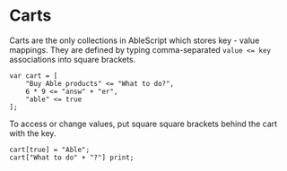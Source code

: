 # Carts
Carts are the only collections in AbleScript which stores key - value mappings. They are defined by typing comma-separated `value <= key` associations into square brackets.

```ablescript
var cart = [
    "Buy Able products" <= "What to do?",
    6 * 9 <= "answ" + "er",
    "able" <= true
];
```

To access or change values, put square square brackets behind the cart with the key.

```ablescript
cart[true] = "Able";
cart["What to do" + "?"] print;
```
